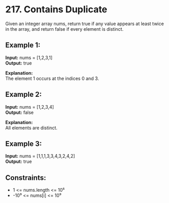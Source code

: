 # 217. Contains Duplicate

Given an integer array nums, return true if any value appears at least twice in the array, and return false if every element is distinct.

## Example 1:

**Input:** nums = [1,2,3,1]  
**Output:** true  

**Explanation:**  
The element 1 occurs at the indices 0 and 3.

## Example 2:

**Input:** nums = [1,2,3,4]  
**Output:** false  

**Explanation:**  
All elements are distinct.

## Example 3:

**Input:** nums = [1,1,1,3,3,4,3,2,4,2]  
**Output:** true

## Constraints:

- 1 <= nums.length <= 10⁵  
- -10⁹ <= nums[i] <= 10⁹
